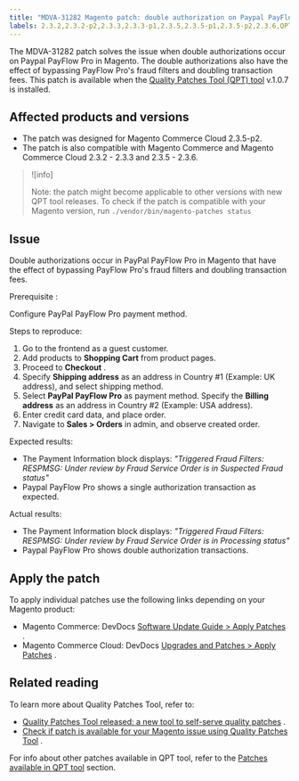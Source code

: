 ```yaml
---
title: "MDVA-31282 Magento patch: double authorization on Paypal PayFlow Pro"
labels: 2.3.2,2.3.2-p2,2.3.3,2.3.3-p1,2.3.5,2.3.5-p1,2.3.5-p2,2.3.6,QPT 1.0.7,QPT patches,Magento Commerce,Magento Commerce Cloud,PayFlow Pro,double authorization,fraud filter,support tools
---
```


The MDVA-31282 patch solves the issue when double authorizations occur on Paypal PayFlow Pro in Magento. The double authorizations also have the effect of bypassing PayFlow Pro's fraud filters and doubling transaction fees. This patch is available when the [Quality Patches Tool (QPT) tool](https://devdocs.magento.com/guides/v2.4/comp-mgr/patching.html#mqp) v.1.0.7 is installed.

## Affected products and versions

* The patch was designed for Magento Commerce Cloud 2.3.5-p2.
* The patch is also compatible with Magento Commerce and Magento Commerce Cloud 2.3.2 - 2.3.3 and 2.3.5 - 2.3.6.

>![info]
>
>Note: the patch might become applicable to other versions with new QPT tool releases. To check if the patch is compatible with your Magento version, run `./vendor/bin/magento-patches
    status` 

## Issue

Double authorizations occur in PayPal PayFlow Pro in Magento that have the effect of bypassing PayFlow Pro's fraud filters and doubling transaction fees.

 <span class="wysiwyg-underline">Prerequisite</span> :

Configure PayPal PayFlow Pro payment method.

 <span class="wysiwyg-underline">Steps to reproduce:</span> 

1. Go to the frontend as a guest customer.
1. Add products to **Shopping Cart** from product pages.
1. Proceed to **Checkout** .
1. Specify **Shipping address** as an address in Country \#1 (Example: UK address), and select shipping method.
1. Select **PayPal PayFlow Pro** as payment method. Specify the **Billing address** as an address in Country \#2 (Example: USA address).
1. Enter credit card data, and place order.
1. Navigate to **Sales > Orders** in admin, and observe created order.

 <span class="wysiwyg-underline">Expected results:</span> 

* The Payment Information block displays: *"Triggered Fraud Filters: RESPMSG: Under review by Fraud Service*  *Order is in Suspected Fraud status"* 
* Paypal PayFlow Pro shows a single authorization transaction as expected.

 <span class="wysiwyg-underline">Actual results:</span> 

* The Payment Information block displays: *"Triggered Fraud Filters: RESPMSG: Under review by Fraud Service*  *Order is in Processing status"* 
* Paypal PayFlow Pro shows double authorization transactions.

## Apply the patch

To apply individual patches use the following links depending on your Magento product:

* Magento Commerce: DevDocs [Software Update Guide > Apply Patches](https://devdocs.magento.com/guides/v2.4/comp-mgr/patching.html) .
* Magento Commerce Cloud: DevDocs [Upgrades and Patches > Apply Patches](https://devdocs.magento.com/cloud/project/project-patch.html) .

## Related reading

To learn more about Quality Patches Tool, refer to:

* [Quality Patches Tool released: a new tool to self-serve quality patches](https://support.magento.com/hc/en-us/articles/360047139492) .
* [Check if patch is available for your Magento issue using Quality Patches Tool](https://support.magento.com/hc/en-us/articles/360047125252) .

For info about other patches available in QPT tool, refer to the [Patches available in QPT tool](https://support.magento.com/hc/en-us/sections/360010506631-Patches-available-in-QPT-tool-) section.